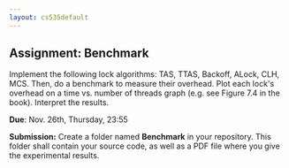 ```yaml
---
layout: cs535default
---
```


## Assignment: Benchmark

Implement the following lock algorithms:
TAS, TTAS, Backoff, ALock, CLH, MCS.
Then, do a benchmark to measure their overhead.
Plot each lock's overhead on a time vs. number of threads
graph (e.g. see Figure 7.4 in the book).
Interpret the results.

**Due**: Nov. 26th, Thursday, 23:55

**Submission:** Create a folder named **Benchmark** in your
repository. This folder shall contain your source code,
as well as a PDF file where you give 
the experimental results. 

